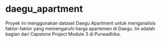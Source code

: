 # daegu_apartment
Proyek ini menggunakan dataset Daegu Apartment untuk menganalisis faktor-faktor yang memengaruhi harga apartemen di Daegu. Ini adalah bagian dari Capstone Project Module 3 di Purwadhika.
